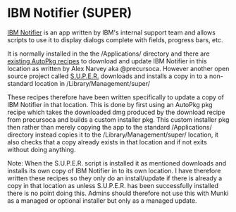 IBM Notifier (SUPER)
=========

[IBM Notifier](https://github.com/IBM/mac-ibm-notifications) is an app written by IBM's internal support team and allows scripts to use it to display dialogs complete with fields, progress bars, etc.

It is normally installed in the the /Applications/ directory and there are [existing AutoPkg recipes](https://github.com/autopkg/precursorca-recipes/tree/master/IMB.Notifier) to download and update IBM Notifier in this location as written by Alex Narvey aka @precursoca. However another open source project called [S.U.P.E.R.](https://github.com/Macjutsu/super) downloads and installs a copy in to a non-standard location in /Library/Management/super/

These recipes therefore have been written specifically to update a copy of IBM Notifier in that location. This is done by first using an AutoPkg pkg recipe which takes the downloaded dmg produced by the download recipe from precursoca and builds a custom installer pkg. This custom installer pkg then rather than merely copying the app to the standard /Applications/ directory instead copies it to the /Library/Management/super/ location, it also checks that a copy already exists in that location and if not exits without doing anything.

Note: When the S.U.P.E.R. script is installed it as mentioned downloads and installs its own copy of IBM Notifier in to its own location. I have therefore written these recipes so they only do an install/update if there is already a copy in that location as unless S.U.P.E.R. has been successfully installed there is no point doing this. Admins should therefore not use this with Munki as a managed or optional installer but only as a managed update.
